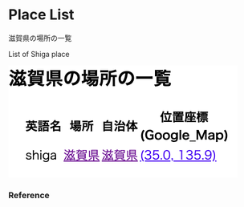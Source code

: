 Place List
============

滋賀県の場所の一覧

List of Shiga place

![place list](https://github.com/ohwada/World_Countries/blob/main/geoPandas/polygon_explode/shiga/place_list/screenshots/shiga_place.png)

### Reference

